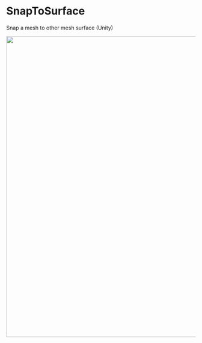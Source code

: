 # SnapToSurface
Snap a mesh to other mesh surface (Unity)

<div align="center">
    <img src="/GIFS/SnapToSurface_Explications.gif" width="800px"</img> 
</div>
